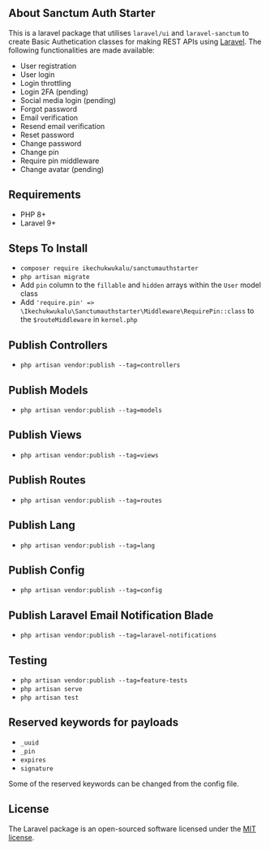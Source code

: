 ## About Sanctum Auth Starter

This is a laravel package that utilises `laravel/ui` and `laravel-sanctum` to create Basic Authetication classes for making REST APIs using [Laravel](https://laravel.com/). The following functionalities are made available:

- User registration
- User login
- Login throttling
- Login 2FA (pending)
- Social media login (pending)
- Forgot password
- Email verification
- Resend email verification
- Reset password
- Change password
- Change pin
- Require pin middleware
- Change avatar (pending)

## Requirements

- PHP 8+
- Laravel 9+

## Steps To Install

- `composer require ikechukwukalu/sanctumauthstarter`
- `php artisan migrate`
- Add `pin` column to the `fillable` and `hidden` arrays within the `User` model class
- Add `'require.pin' => \Ikechukwukalu\Sanctumauthstarter\Middleware\RequirePin::class` to the `$routeMiddleware` in `kernel.php`

## Publish Controllers

- `php artisan vendor:publish --tag=controllers`

## Publish Models

- `php artisan vendor:publish --tag=models`

## Publish Views

- `php artisan vendor:publish --tag=views`

## Publish Routes

- `php artisan vendor:publish --tag=routes`

## Publish Lang

- `php artisan vendor:publish --tag=lang`

## Publish Config

- `php artisan vendor:publish --tag=config`

## Publish Laravel Email Notification Blade

- `php artisan vendor:publish --tag=laravel-notifications`

## Testing

- `php artisan vendor:publish --tag=feature-tests`
- `php artisan serve`
- `php artisan test`

## Reserved keywords for payloads

- `_uuid`
- `_pin`
- `expires`
- `signature`

Some of the reserved keywords can be changed from the config file.

## License

The Laravel package is an open-sourced software licensed under the [MIT license](https://opensource.org/licenses/MIT).
